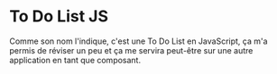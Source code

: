 # To Do List JS

Comme son nom l'indique, c'est une To Do List en JavaScript, ça m'a permis de réviser un peu et ça me servira peut-être sur une autre application en tant que composant.


